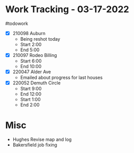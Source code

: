 # Work Tracking - 03-17-2022
#todowork 
- [x] 210098 Auburn 
	- Being reshot today
	- Start 2:00
	- End 5:00
- [x] 210097 Rodeo Billing
	- Start 6:00
	- End 10:00
- [x] 220047 Alder Ave
	- Emailed about progress for last houses
- [x] 220052 Demuth Circle
	- Start 9:00
	- End 12:00
	- Start 1:00
	- End 2:00

# Misc
-  Hughes Revise map and log
-  Bakersfield job fixing